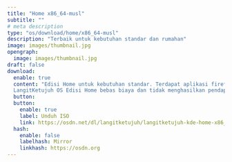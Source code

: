 ```yaml
---
title: "Home x86_64-musl"
subtitle: ""
# meta description
type: "os/download/home/x86_64-musl"
description: "Terbaik untuk kebutuhan standar dan rumahan"
image: images/thumbnail.jpg
opengraph:
  image: images/thumbnail.jpg
draft: false
download:
  enable: true
  content: "Edisi Home untuk kebutuhan standar. Terdapat aplikasi firefox, inkscape, gimp, libreoffice, codec audio dan video. Arsitektur musl tidak mendukung aplikasi nonfree seperti nvidia, zoom, discord dan lainnya. Tetapi beberapa aplikasi tersebut dapat dipasang melalui flatpak.<br><br>
  LangitKetujuh OS Edisi Home bebas biaya dan tidak menghasilkan pendapatan langsung apa pun. Itu didanai oleh iklan, sponsor dan donasi dan secara finansial didukung oleh komunitas penggunanya sendiri. Dukung kami untuk terus berkembang."
  button:
  button:
    enable: true
    label: Unduh ISO
    link: https://osdn.net/dl/langitketujuh/langitketujuh-kde-home-x86_64-musl-20230325-sdc9r8q.iso
  hash:
    enable: false
    labelhash: Mirror
    linkhash: https://osdn.org
---
```

